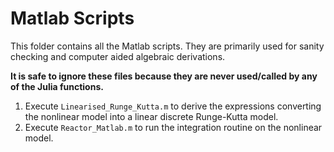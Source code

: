 # Matlab Scripts
This folder contains all the Matlab scripts. They are primarily used for sanity checking and computer aided algebraic derivations.

**It is safe to ignore these files because they are never used/called by any of the Julia functions.**

1. Execute `Linearised_Runge_Kutta.m` to derive the expressions converting the nonlinear model into a linear discrete Runge-Kutta model.
2. Execute `Reactor_Matlab.m` to run the integration routine on the nonlinear model.
